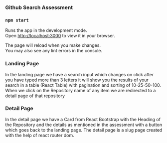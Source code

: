 ### Github Search Assessment
### `npm start`

Runs the app in the development mode.\
Open [http://localhost:3000](http://localhost:3000) to view it in your browser.

The page will reload when you make changes.\
You may also see any lint errors in the console.

### Landing Page

In the landing page we have a search input which changes on click after you have typed more than 3 letters it will show you the results of your search in a table (React Table) with pagination and sorting of 10-25-50-100.
When we click on the Repository name of any item we are redirected to a detail page of that repository

### Detail Page

In the detail page we have a Card from React Bootstrap with the Heading of the Repository and the details as mentioned in the assessment with a button which goes back to the landing page.
The detail page is a slug page created with the help of react router dom.